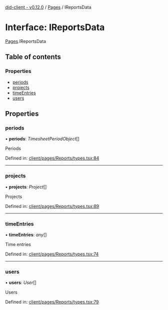 [did-client - v0.12.0](../README.md) / [Pages](../modules/pages.md) / IReportsData

# Interface: IReportsData

[Pages](../modules/pages.md).IReportsData

## Table of contents

### Properties

- [periods](pages.ireportsdata.md#periods)
- [projects](pages.ireportsdata.md#projects)
- [timeEntries](pages.ireportsdata.md#timeentries)
- [users](pages.ireportsdata.md#users)

## Properties

### periods

• **periods**: *TimesheetPeriodObject*[]

Periods

Defined in: [client/pages/Reports/types.tsx:84](https://github.com/Puzzlepart/did/blob/dev/client/pages/Reports/types.tsx#L84)

___

### projects

• **projects**: *Project*[]

Projects

Defined in: [client/pages/Reports/types.tsx:89](https://github.com/Puzzlepart/did/blob/dev/client/pages/Reports/types.tsx#L89)

___

### timeEntries

• **timeEntries**: *any*[]

Time entries

Defined in: [client/pages/Reports/types.tsx:74](https://github.com/Puzzlepart/did/blob/dev/client/pages/Reports/types.tsx#L74)

___

### users

• **users**: *User*[]

Users

Defined in: [client/pages/Reports/types.tsx:79](https://github.com/Puzzlepart/did/blob/dev/client/pages/Reports/types.tsx#L79)

